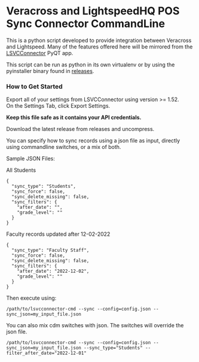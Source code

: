 # Veracross and LightspeedHQ POS Sync Connector CommandLine

This is a python script developed to provide integration between Veracross and Lightspeed. 
Many of the features offered here will be mirrored from the 
[LSVCConnector](https://github.com/beckf/lightspeed-vc-connector/wiki "LSVCConnector") PyQT app.

This script can be run as python in its own virtualenv or by using the pyinstaller binary found in 
[releases](https://github.com/beckf/ls-vc-connector-cmd/releases).

### <a name="getting-started"></a>How to Get Started
Export all of your settings from LSVCConnector using version >= 1.52.  
On the Settings Tab, click Export Settings.

**Keep this file safe as it contains your API credentials.**

Download the latest release from releases and uncompress.

You can specify how to sync records using a json file as input, directly using commandline switches, 
or a mix of both.

Sample JSON Files:

All Students
```
{
  "sync_type": "Students",
  "sync_force": false,
  "sync_delete_missing": false,
  "sync_filters": {
    "after_date": "",
    "grade_level": ""
  }
}
```

Faculty records updated after 12-02-2022
```
{
  "sync_type": "Faculty Staff",
  "sync_force": false,
  "sync_delete_missing": false,
  "sync_filters": {
    "after_date": "2022-12-02",
    "grade_level": ""
  }
}
```

Then execute using:
```angular2html
/path/to/lsvcconnector-cmd --sync --config=config.json --sync_json=my_input_file.json
```

You can also mix cdm switches with json.  The switches will override the json file.

```angular2html
/path/to/lsvcconnector-cmd --sync --config=config.json --sync_json=my_input_file.json --sync_type="Students" --filter_after_date="2022-12-01"
```

